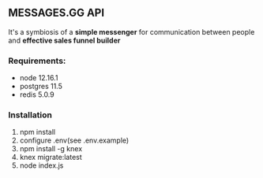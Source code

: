## MESSAGES.GG API
It's a symbiosis of a **simple messenger** for communication between people and **effective sales funnel builder**

### Requirements:
- node 12.16.1
- postgres 11.5
- redis 5.0.9

### Installation
1. npm install
2. configure .env(see .env.example)
3. npm install -g knex
4. knex migrate:latest
5. node index.js
